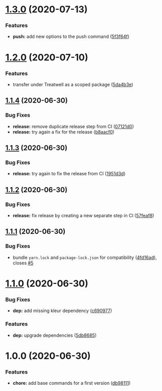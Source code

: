 # [1.3.0](https://github.com/treatwell/wti/compare/v1.2.0...v1.3.0) (2020-07-13)


### Features

* **push:** add new options to the push command ([5f3f64f](https://github.com/treatwell/wti/commit/5f3f64fd1f30754ad47a28263b283ec4e9f50360))

# [1.2.0](https://github.com/treatwell/wti/compare/v1.1.4...v1.2.0) (2020-07-10)


### Features

* transfer under Treatwell as a scoped package ([5da4b3e](https://github.com/treatwell/wti/commit/5da4b3ef43abf98e7cea0aaa57b1e65542d6cfca))

## [1.1.4](https://github.com/Pegase745/wti/compare/v1.1.3...v1.1.4) (2020-06-30)


### Bug Fixes

* **release:** remove duplicate release step from CI ([07121d0](https://github.com/Pegase745/wti/commit/07121d0400a026a233d027769e087738874d7fa3))
* **release:** try again a fix for the release ([b8aacf0](https://github.com/Pegase745/wti/commit/b8aacf093f8a753e8ed46c62d55187c04dca9def))

## [1.1.3](https://github.com/Pegase745/wti/compare/v1.1.2...v1.1.3) (2020-06-30)


### Bug Fixes

* **release:** try again to fix the release from CI ([1951d3d](https://github.com/Pegase745/wti/commit/1951d3d0023d47dda40daafdf8cb3e2b621c8310))

## [1.1.2](https://github.com/Pegase745/wti/compare/v1.1.1...v1.1.2) (2020-06-30)


### Bug Fixes

* **release:** fix release by creating a new separate step in CI ([57feaf8](https://github.com/Pegase745/wti/commit/57feaf88b4fcae455ad3b8d624ced8925bbb5c4a))

## [1.1.1](https://github.com/Pegase745/wti/compare/v1.1.0...v1.1.1) (2020-06-30)


### Bug Fixes

* bundle `yarn.lock` and `package-lock.json` for compatibility ([4fd16ad](https://github.com/Pegase745/wti/commit/4fd16adaa23ffbf6fe666512b33fc41953b3944c)), closes [#5](https://github.com/Pegase745/wti/issues/5)

# [1.1.0](https://github.com/Pegase745/wti/compare/v1.0.0...v1.1.0) (2020-06-30)


### Bug Fixes

* **dep:** add missing kleur dependency ([c690977](https://github.com/Pegase745/wti/commit/c69097797058ecb51f46437db49d010493d0b3af))


### Features

* **dep:** upgrade dependencies ([5db8685](https://github.com/Pegase745/wti/commit/5db8685e0bebb8b3c156a8c6b4225baeabe4be9a))

# 1.0.0 (2020-06-30)


### Features

* **chore:** add base commands for a first version ([db98111](https://github.com/Pegase745/wti/commit/db98111d6226defba271ebee13055a9d7980a117))
